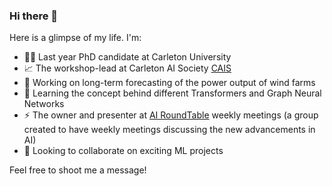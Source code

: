 ### Hi there 👋

Here is a glimpse of my life. I'm:
- 👩‍💻 Last year PhD candidate at Carleton University
- 📈 The workshop-lead at Carleton AI Society [CAIS](https://carletonai.com/)
- 🔭 Working on long-term forecasting of the power output of wind farms
- 🌱 Learning the concept behind different Transformers and Graph Neural Networks
- ⚡ The owner and presenter at [AI RoundTable](https://www.youtube.com/@airoundtable) weekly meetings (a group created to have weekly meetings discussing the new advancements in AI)
- 👯 Looking to collaborate on exciting ML projects


Feel free to shoot me a message!

<!--
**Farzad-R/Farzad-R** is a ✨ _special_ ✨ repository because its `README.md` (this file) appears on your GitHub profile.

Here are some ideas to get you started:

- 🔭 I’m currently working on ...
- 🌱 I’m currently learning ...
- 👯 I’m looking to collaborate on ...
- 🤔 I’m looking for help with ...
- 💬 Ask me about ...
- 📫 How to reach me: ...
- 😄 Pronouns: ...
- ⚡ Fun fact: ...

https://github.com/alexandresanlim/Badges4-README.md-Profile#-social-
-->
